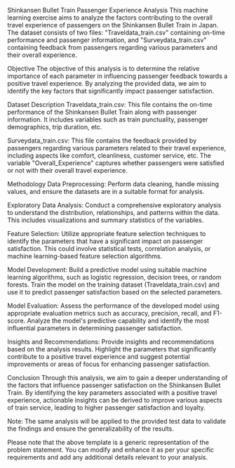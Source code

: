 Shinkansen Bullet Train Passenger Experience Analysis
This machine learning exercise aims to analyze the factors contributing to the overall travel experience of passengers on the Shinkansen Bullet Train in Japan. The dataset consists of two files: "Traveldata_train.csv" containing on-time performance and passenger information, and "Surveydata_train.csv" containing feedback from passengers regarding various parameters and their overall experience.

Objective
The objective of this analysis is to determine the relative importance of each parameter in influencing passenger feedback towards a positive travel experience. By analyzing the provided data, we aim to identify the key factors that significantly impact passenger satisfaction.

Dataset Description
Traveldata_train.csv: This file contains the on-time performance of the Shinkansen Bullet Train along with passenger information. It includes variables such as train punctuality, passenger demographics, trip duration, etc.

Surveydata_train.csv: This file contains the feedback provided by passengers regarding various parameters related to their travel experience, including aspects like comfort, cleanliness, customer service, etc. The variable "Overall_Experience" captures whether passengers were satisfied or not with their overall travel experience.

Methodology
Data Preprocessing: Perform data cleaning, handle missing values, and ensure the datasets are in a suitable format for analysis.

Exploratory Data Analysis: Conduct a comprehensive exploratory analysis to understand the distribution, relationships, and patterns within the data. This includes visualizations and summary statistics of the variables.

Feature Selection: Utilize appropriate feature selection techniques to identify the parameters that have a significant impact on passenger satisfaction. This could involve statistical tests, correlation analysis, or machine learning-based feature selection algorithms.

Model Development: Build a predictive model using suitable machine learning algorithms, such as logistic regression, decision trees, or random forests. Train the model on the training dataset (Traveldata_train.csv) and use it to predict passenger satisfaction based on the selected parameters.

Model Evaluation: Assess the performance of the developed model using appropriate evaluation metrics such as accuracy, precision, recall, and F1-score. Analyze the model's predictive capability and identify the most influential parameters in determining passenger satisfaction.

Insights and Recommendations: Provide insights and recommendations based on the analysis results. Highlight the parameters that significantly contribute to a positive travel experience and suggest potential improvements or areas of focus for enhancing passenger satisfaction.

Conclusion
Through this analysis, we aim to gain a deeper understanding of the factors that influence passenger satisfaction on the Shinkansen Bullet Train. By identifying the key parameters associated with a positive travel experience, actionable insights can be derived to improve various aspects of train service, leading to higher passenger satisfaction and loyalty.

Note: The same analysis will be applied to the provided test data to validate the findings and ensure the generalizability of the results.

Please note that the above template is a generic representation of the problem statement. You can modify and enhance it as per your specific requirements and add any additional details relevant to your analysis.
